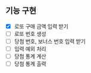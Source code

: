 ## 기능 구현
- [x] 로또 구매 금액 입력 받기
- [ ] 로또 번호 생성
- [ ] 당첨 번호, 보너스 번호 입력 받기
- [ ] 입력 예외 처리
- [ ] 당첨 통계 계산
- [ ] 당첨 통계 출력